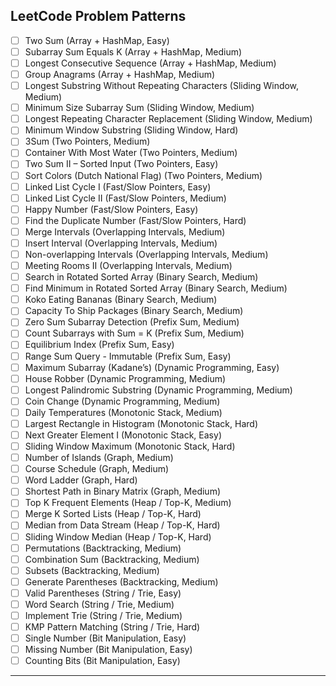 ## LeetCode Problem Patterns

* [ ] Two Sum (Array + HashMap, Easy)
* [ ] Subarray Sum Equals K (Array + HashMap, Medium)
* [ ] Longest Consecutive Sequence (Array + HashMap, Medium)
* [ ] Group Anagrams (Array + HashMap, Medium)
* [ ] Longest Substring Without Repeating Characters (Sliding Window, Medium)
* [ ] Minimum Size Subarray Sum (Sliding Window, Medium)
* [ ] Longest Repeating Character Replacement (Sliding Window, Medium)
* [ ] Minimum Window Substring (Sliding Window, Hard)
* [ ] 3Sum (Two Pointers, Medium)
* [ ] Container With Most Water (Two Pointers, Medium)
* [ ] Two Sum II – Sorted Input (Two Pointers, Easy)
* [ ] Sort Colors (Dutch National Flag) (Two Pointers, Medium)
* [ ] Linked List Cycle I (Fast/Slow Pointers, Easy)
* [ ] Linked List Cycle II (Fast/Slow Pointers, Medium)
* [ ] Happy Number (Fast/Slow Pointers, Easy)
* [ ] Find the Duplicate Number (Fast/Slow Pointers, Hard)
* [ ] Merge Intervals (Overlapping Intervals, Medium)
* [ ] Insert Interval (Overlapping Intervals, Medium)
* [ ] Non-overlapping Intervals (Overlapping Intervals, Medium)
* [ ] Meeting Rooms II (Overlapping Intervals, Medium)
* [ ] Search in Rotated Sorted Array (Binary Search, Medium)
* [ ] Find Minimum in Rotated Sorted Array (Binary Search, Medium)
* [ ] Koko Eating Bananas (Binary Search, Medium)
* [ ] Capacity To Ship Packages (Binary Search, Medium)
* [ ] Zero Sum Subarray Detection (Prefix Sum, Medium)
* [ ] Count Subarrays with Sum = K (Prefix Sum, Medium)
* [ ] Equilibrium Index (Prefix Sum, Easy)
* [ ] Range Sum Query - Immutable (Prefix Sum, Easy)
* [ ] Maximum Subarray (Kadane’s) (Dynamic Programming, Easy)
* [ ] House Robber (Dynamic Programming, Medium)
* [ ] Longest Palindromic Substring (Dynamic Programming, Medium)
* [ ] Coin Change (Dynamic Programming, Medium)
* [ ] Daily Temperatures (Monotonic Stack, Medium)
* [ ] Largest Rectangle in Histogram (Monotonic Stack, Hard)
* [ ] Next Greater Element I (Monotonic Stack, Easy)
* [ ] Sliding Window Maximum (Monotonic Stack, Hard)
* [ ] Number of Islands (Graph, Medium)
* [ ] Course Schedule (Graph, Medium)
* [ ] Word Ladder (Graph, Hard)
* [ ] Shortest Path in Binary Matrix (Graph, Medium)
* [ ] Top K Frequent Elements (Heap / Top-K, Medium)
* [ ] Merge K Sorted Lists (Heap / Top-K, Hard)
* [ ] Median from Data Stream (Heap / Top-K, Hard)
* [ ] Sliding Window Median (Heap / Top-K, Hard)
* [ ] Permutations (Backtracking, Medium)
* [ ] Combination Sum (Backtracking, Medium)
* [ ] Subsets (Backtracking, Medium)
* [ ] Generate Parentheses (Backtracking, Medium)
* [ ] Valid Parentheses (String / Trie, Easy)
* [ ] Word Search (String / Trie, Medium)
* [ ] Implement Trie (String / Trie, Medium)
* [ ] KMP Pattern Matching (String / Trie, Hard)
* [ ] Single Number (Bit Manipulation, Easy)
* [ ] Missing Number (Bit Manipulation, Easy)
* [ ] Counting Bits (Bit Manipulation, Easy)

---
